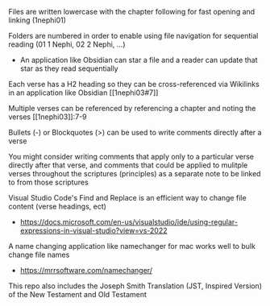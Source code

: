 Files are written lowercase with the chapter following for fast opening and linking (1nephi01)

Folders are numbered in order to enable using file navigation for sequential reading (01 1 Nephi, 02 2 Nephi, ...)
- An application like Obsidian can star a file and a reader can update that star as they read sequentially

Each verse has a H2 heading so they can be cross-referenced via Wikilinks in an application like Obsidian [[1nephi03#7]]

Multiple verses can be referenced by referencing a chapter and noting the verses [[1nephi03]]:7-9

Bullets (-) or Blockquotes (>) can be used to write comments directly after a verse

You might consider writing comments that apply only to a particular verse directly after that verse, and comments that could be applied to mulitple verses throughout the scriptures (principles) as a separate note to be linked to from those scriptures

Visual Studio Code's Find and Replace is an efficient way to change file content (verse headings, ect)
- https://docs.microsoft.com/en-us/visualstudio/ide/using-regular-expressions-in-visual-studio?view=vs-2022

A name changing application like namechanger for mac works well to bulk change file names
- https://mrrsoftware.com/namechanger/

This repo also includes the Joseph Smith Translation (JST, Inspired Version) of the New Testament and Old Testament
